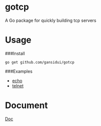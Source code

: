 gotcp
================

A Go package for quickly building tcp servers


Usage
================

###Install

~~~
go get github.com/gansidui/gotcp
~~~


###Examples

* [echo](https://github.com/gansidui/gotcp/tree/master/examples/echo)
* [telnet](https://github.com/gansidui/gotcp/tree/master/examples/telnet)

Document
================

[Doc](http://godoc.org/github.com/gansidui/gotcp)